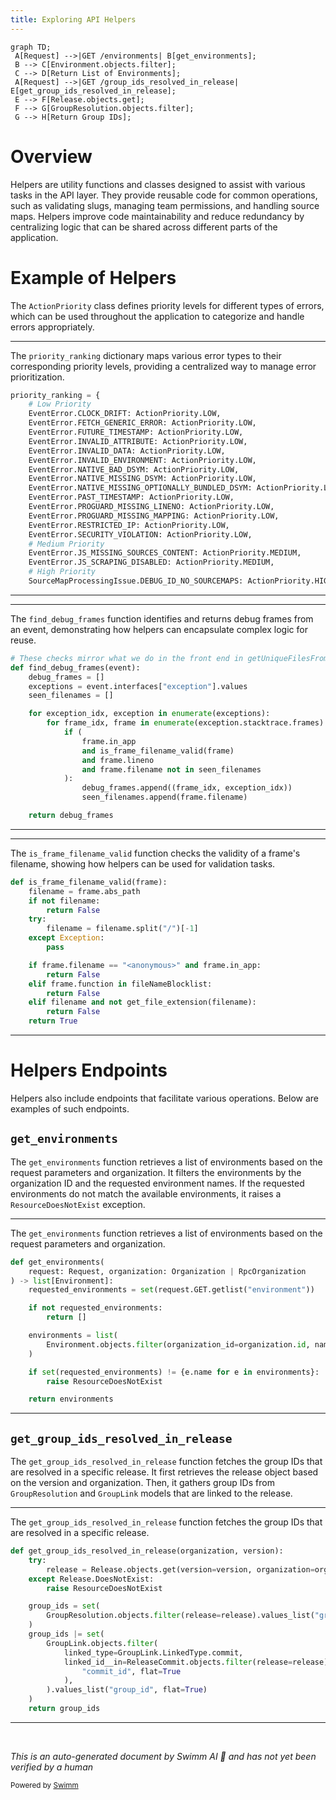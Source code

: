 ```yaml
---
title: Exploring API Helpers
---
```

```mermaid
graph TD;
 A[Request] -->|GET /environments| B[get_environments];
 B --> C[Environment.objects.filter];
 C --> D[Return List of Environments];
 A[Request] -->|GET /group_ids_resolved_in_release| E[get_group_ids_resolved_in_release];
 E --> F[Release.objects.get];
 F --> G[GroupResolution.objects.filter];
 G --> H[Return Group IDs];
```

# Overview

Helpers are utility functions and classes designed to assist with various tasks in the API layer. They provide reusable code for common operations, such as validating slugs, managing team permissions, and handling source maps. Helpers improve code maintainability and reduce redundancy by centralizing logic that can be shared across different parts of the application.

# Example of Helpers

The <SwmToken path="src/sentry/api/helpers/actionable_items_helper.py" pos="33:6:6" line-data="    EventError.CLOCK_DRIFT: ActionPriority.LOW,">`ActionPriority`</SwmToken> class defines priority levels for different types of errors, which can be used throughout the application to categorize and handle errors appropriately.

<SwmSnippet path="/src/sentry/api/helpers/actionable_items_helper.py" line="31">

---

The <SwmToken path="src/sentry/api/helpers/actionable_items_helper.py" pos="31:0:0" line-data="priority_ranking = {">`priority_ranking`</SwmToken> dictionary maps various error types to their corresponding priority levels, providing a centralized way to manage error prioritization.

```python
priority_ranking = {
    # Low Priority
    EventError.CLOCK_DRIFT: ActionPriority.LOW,
    EventError.FETCH_GENERIC_ERROR: ActionPriority.LOW,
    EventError.FUTURE_TIMESTAMP: ActionPriority.LOW,
    EventError.INVALID_ATTRIBUTE: ActionPriority.LOW,
    EventError.INVALID_DATA: ActionPriority.LOW,
    EventError.INVALID_ENVIRONMENT: ActionPriority.LOW,
    EventError.NATIVE_BAD_DSYM: ActionPriority.LOW,
    EventError.NATIVE_MISSING_DSYM: ActionPriority.LOW,
    EventError.NATIVE_MISSING_OPTIONALLY_BUNDLED_DSYM: ActionPriority.LOW,
    EventError.PAST_TIMESTAMP: ActionPriority.LOW,
    EventError.PROGUARD_MISSING_LINENO: ActionPriority.LOW,
    EventError.PROGUARD_MISSING_MAPPING: ActionPriority.LOW,
    EventError.RESTRICTED_IP: ActionPriority.LOW,
    EventError.SECURITY_VIOLATION: ActionPriority.LOW,
    # Medium Priority
    EventError.JS_MISSING_SOURCES_CONTENT: ActionPriority.MEDIUM,
    EventError.JS_SCRAPING_DISABLED: ActionPriority.MEDIUM,
    # High Priority
    SourceMapProcessingIssue.DEBUG_ID_NO_SOURCEMAPS: ActionPriority.HIGH,
```

---

</SwmSnippet>

<SwmSnippet path="/src/sentry/api/helpers/actionable_items_helper.py" line="91">

---

The <SwmToken path="src/sentry/api/helpers/actionable_items_helper.py" pos="92:2:2" line-data="def find_debug_frames(event):">`find_debug_frames`</SwmToken> function identifies and returns debug frames from an event, demonstrating how helpers can encapsulate complex logic for reuse.

```python
# These checks mirror what we do in the front end in getUniqueFilesFromException
def find_debug_frames(event):
    debug_frames = []
    exceptions = event.interfaces["exception"].values
    seen_filenames = []

    for exception_idx, exception in enumerate(exceptions):
        for frame_idx, frame in enumerate(exception.stacktrace.frames):
            if (
                frame.in_app
                and is_frame_filename_valid(frame)
                and frame.lineno
                and frame.filename not in seen_filenames
            ):
                debug_frames.append((frame_idx, exception_idx))
                seen_filenames.append(frame.filename)

    return debug_frames
```

---

</SwmSnippet>

<SwmSnippet path="/src/sentry/api/helpers/actionable_items_helper.py" line="118">

---

The <SwmToken path="src/sentry/api/helpers/actionable_items_helper.py" pos="118:2:2" line-data="def is_frame_filename_valid(frame):">`is_frame_filename_valid`</SwmToken> function checks the validity of a frame's filename, showing how helpers can be used for validation tasks.

```python
def is_frame_filename_valid(frame):
    filename = frame.abs_path
    if not filename:
        return False
    try:
        filename = filename.split("/")[-1]
    except Exception:
        pass

    if frame.filename == "<anonymous>" and frame.in_app:
        return False
    elif frame.function in fileNameBlocklist:
        return False
    elif filename and not get_file_extension(filename):
        return False
    return True
```

---

</SwmSnippet>

# Helpers Endpoints

Helpers also include endpoints that facilitate various operations. Below are examples of such endpoints.

## <SwmToken path="src/sentry/api/helpers/environments.py" pos="21:2:2" line-data="def get_environments(">`get_environments`</SwmToken>

The <SwmToken path="src/sentry/api/helpers/environments.py" pos="21:2:2" line-data="def get_environments(">`get_environments`</SwmToken> function retrieves a list of environments based on the request parameters and organization. It filters the environments by the organization ID and the requested environment names. If the requested environments do not match the available environments, it raises a <SwmToken path="src/sentry/api/helpers/environments.py" pos="34:3:3" line-data="        raise ResourceDoesNotExist">`ResourceDoesNotExist`</SwmToken> exception.

<SwmSnippet path="/src/sentry/api/helpers/environments.py" line="21">

---

The <SwmToken path="src/sentry/api/helpers/environments.py" pos="21:2:2" line-data="def get_environments(">`get_environments`</SwmToken> function retrieves a list of environments based on the request parameters and organization.

```python
def get_environments(
    request: Request, organization: Organization | RpcOrganization
) -> list[Environment]:
    requested_environments = set(request.GET.getlist("environment"))

    if not requested_environments:
        return []

    environments = list(
        Environment.objects.filter(organization_id=organization.id, name__in=requested_environments)
    )

    if set(requested_environments) != {e.name for e in environments}:
        raise ResourceDoesNotExist

    return environments
```

---

</SwmSnippet>

## <SwmToken path="src/sentry/api/helpers/releases.py" pos="8:2:2" line-data="def get_group_ids_resolved_in_release(organization, version):">`get_group_ids_resolved_in_release`</SwmToken>

The <SwmToken path="src/sentry/api/helpers/releases.py" pos="8:2:2" line-data="def get_group_ids_resolved_in_release(organization, version):">`get_group_ids_resolved_in_release`</SwmToken> function fetches the group IDs that are resolved in a specific release. It first retrieves the release object based on the version and organization. Then, it gathers group IDs from <SwmToken path="src/sentry/api/helpers/releases.py" pos="15:1:1" line-data="        GroupResolution.objects.filter(release=release).values_list(&quot;group_id&quot;, flat=True)">`GroupResolution`</SwmToken> and <SwmToken path="src/sentry/api/helpers/releases.py" pos="18:1:1" line-data="        GroupLink.objects.filter(">`GroupLink`</SwmToken> models that are linked to the release.

<SwmSnippet path="/src/sentry/api/helpers/releases.py" line="8">

---

The <SwmToken path="src/sentry/api/helpers/releases.py" pos="8:2:2" line-data="def get_group_ids_resolved_in_release(organization, version):">`get_group_ids_resolved_in_release`</SwmToken> function fetches the group IDs that are resolved in a specific release.

```python
def get_group_ids_resolved_in_release(organization, version):
    try:
        release = Release.objects.get(version=version, organization=organization)
    except Release.DoesNotExist:
        raise ResourceDoesNotExist

    group_ids = set(
        GroupResolution.objects.filter(release=release).values_list("group_id", flat=True)
    )
    group_ids |= set(
        GroupLink.objects.filter(
            linked_type=GroupLink.LinkedType.commit,
            linked_id__in=ReleaseCommit.objects.filter(release=release).values_list(
                "commit_id", flat=True
            ),
        ).values_list("group_id", flat=True)
    )
    return group_ids
```

---

</SwmSnippet>

&nbsp;

*This is an auto-generated document by Swimm AI 🌊 and has not yet been verified by a human*

<SwmMeta version="3.0.0" repo-id="Z2l0aHViJTNBJTNBc2VudHJ5LWRlbW8tMSUzQSUzQVN3aW1tLURlbW8=" repo-name="sentry-demo-1" doc-type="overview"><sup>Powered by [Swimm](/)</sup></SwmMeta>
